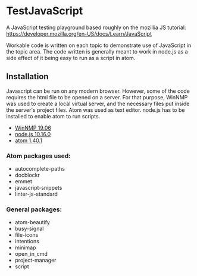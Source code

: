 # TestJavaScript

A JavaScript testing playground based roughly on the mozillia JS tutorial: https://developer.mozilla.org/en-US/docs/Learn/JavaScript

Workable code is written on each topic to demonstrate use of JavaScript in the topic area. The code written is generally meant to work in node.js as a side effect of it being easy to run as a script in atom.

## Installation

Javascript can be run on any modern browser. However, some of the code requires the html file to be opened on a server. For that purpose, WinNMP was used to create a local virtual server, and the necessary files put inside the server's project files. Atom was used as text editor. node.js has to be installed to enable atom to run scripts.

* [WinNMP 19.06](https://winnmp.wtriple.com/)
* [node.js 10.16.0](https://nodejs.org/en/)
* [atom 1.40.1](https://atom.io/)

### Atom packages used:

* autocomplete-paths
* docblockr
* emmet
* javascript-snippets
* linter-js-standard

### General packages:

* atom-beautify
* busy-signal
* file-icons
* intentions
* minimap
* open_in_cmd
* project-manager
* script
